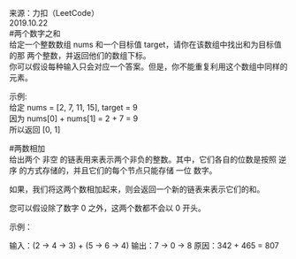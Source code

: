 来源：力扣（LeetCode）  
  2019.10.22  
#两个数字之和  
给定一个整数数组 nums 和一个目标值 target，请你在该数组中找出和为目标值的那 两个整数，并返回他们的数组下标。  
你可以假设每种输入只会对应一个答案。但是，你不能重复利用这个数组中同样的元素。  
  
示例:  
给定 nums = [2, 7, 11, 15], target = 9  
因为 nums[0] + nums[1] = 2 + 7 = 9  
所以返回 [0, 1]  

#两数相加  
给出两个 非空 的链表用来表示两个非负的整数。其中，它们各自的位数是按照 逆序 的方式存储的，并且它们的每个节点只能存储 一位 数字。

如果，我们将这两个数相加起来，则会返回一个新的链表来表示它们的和。

您可以假设除了数字 0 之外，这两个数都不会以 0 开头。

示例：

输入：(2 -> 4 -> 3) + (5 -> 6 -> 4)
输出：7 -> 0 -> 8
原因：342 + 465 = 807
